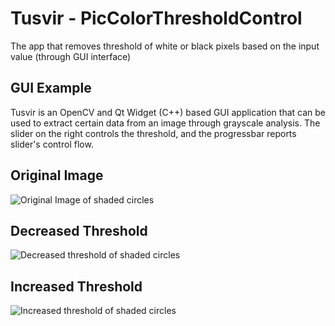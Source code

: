 # Tusvir - PicColorThresholdControl
The app that removes threshold of white or black pixels based on the input value (through GUI interface)

## GUI Example

Tusvir is an OpenCV and Qt Widget (C++) based GUI application that can be used to extract certain data from an image through grayscale analysis. The slider on the right controls the threshold, and the progressbar reports slider's control flow.

## Original Image
![Original Image of shaded circles](https://raw.githubusercontent.com/InderdeepBajwa/Tusvir-PicColorThresholdControl/master/examples/originalGUI.png)

## Decreased Threshold
![Decreased threshold of shaded circles](https://raw.githubusercontent.com/InderdeepBajwa/Tusvir-PicColorThresholdControl/master/examples/loweredThreshold.png)

## Increased Threshold
![Increased threshold of shaded circles](https://raw.githubusercontent.com/InderdeepBajwa/Tusvir-PicColorThresholdControl/master/examples/increasedThreshold.png)
